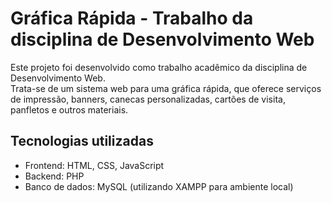 # Gráfica Rápida - Trabalho da disciplina de Desenvolvimento Web

Este projeto foi desenvolvido como trabalho acadêmico da disciplina de Desenvolvimento Web.  
Trata-se de um sistema web para uma gráfica rápida, que oferece serviços de impressão, banners, canecas personalizadas, cartões de visita, panfletos e outros materiais.  

## Tecnologias utilizadas

- Frontend: HTML, CSS, JavaScript
- Backend: PHP
- Banco de dados: MySQL (utilizando XAMPP para ambiente local)

